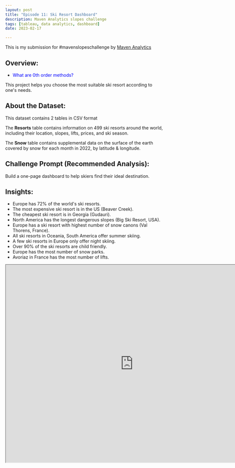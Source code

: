```yaml
---
layout: post
title: "Episode 11: Ski Resort Dashboard"
description: Maven Analytics slopes challenge
tags: [tableau, data analytics, dashboard]
date: 2023-02-17

---
```


This is my submission for #mavenslopeschallenge by <a href="https://www.mavenanalytics.io/blog/maven-slopes-challenge"> Maven Analytics</a> 

## Overview: 

+ <span style="color:blue">What are 0th order methods?</span>       

This project helps you choose the most suitable ski resort according to one's needs.

## About the Dataset: 

This dataset contains 2 tables in CSV format

The **Resorts** table contains information on 499 ski resorts around the world, including their location, slopes, lifts, prices, and ski season.

The **Snow** table contains supplemental data on the surface of the earth covered by snow for each month in 2022, by latitude & longitude.

## Challenge Prompt (Recommended Analysis):

Build a one-page dashboard to help skiers find their ideal destination.

## Insights: 

- Europe has 72% of the world's ski resorts.
- The most expensive ski resort is in the US (Beaver Creek).
- The cheapest ski resort is in Georgia (Gudauri).
- North America has the longest dangerous slopes (Big Ski Resort, USA).
- Europe has a ski resort with highest number of snow canons (Val Thorens, France).
- All ski resorts in Oceania, South America offer summer skiing.
- A few ski resorts in Europe only offer night skiing.
- Over 90% of the ski resorts are child friendly. 
- Europe has the most number of snow parks. 
- Avoriaz in France has the most number of lifts.  


<iframe src="https://public.tableau.com/views/slopesChallenge/FrontPage?:language=en-US&:display_count=n&:origin=viz_share_link:showVizHome=no&:embed=true"
 width="810px" height="630px"></iframe>


